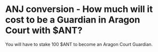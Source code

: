 # ANJ conversion - How much will it cost to be a Guardian in Aragon Court with $ANT?

You will have to stake 100 $ANT to become an Aragon Court Guardian.
